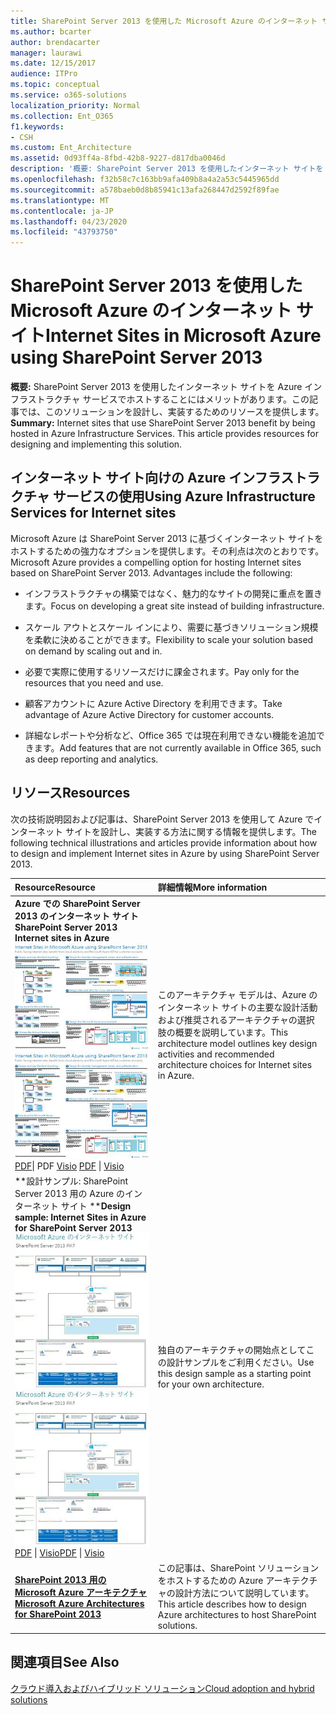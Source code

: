 ```yaml
---
title: SharePoint Server 2013 を使用した Microsoft Azure のインターネット サイト
ms.author: bcarter
author: brendacarter
manager: laurawi
ms.date: 12/15/2017
audience: ITPro
ms.topic: conceptual
ms.service: o365-solutions
localization_priority: Normal
ms.collection: Ent_O365
f1.keywords:
- CSH
ms.custom: Ent_Architecture
ms.assetid: 0d93ff4a-8fbd-42b8-9227-d817dba0046d
description: '概要: SharePoint Server 2013 を使用したインターネット サイトを Azure インフラストラクチャ サービスでホストすることにはメリットがあります。この記事では、このソリューションを設計し、実装するためのリソースを提供します。'
ms.openlocfilehash: f32b58c7c163bb9afa409b8a4a2a53c5445965dd
ms.sourcegitcommit: a578baeb0d8b85941c13afa268447d2592f89fae
ms.translationtype: MT
ms.contentlocale: ja-JP
ms.lasthandoff: 04/23/2020
ms.locfileid: "43793750"
---
```

# <a name="internet-sites-in-microsoft-azure-using-sharepoint-server-2013"></a><span data-ttu-id="3a890-104">SharePoint Server 2013 を使用した Microsoft Azure のインターネット サイト</span><span class="sxs-lookup"><span data-stu-id="3a890-104">Internet Sites in Microsoft Azure using SharePoint Server 2013</span></span>

 <span data-ttu-id="3a890-p102">**概要:** SharePoint Server 2013 を使用したインターネット サイトを Azure インフラストラクチャ サービスでホストすることにはメリットがあります。この記事では、このソリューションを設計し、実装するためのリソースを提供します。</span><span class="sxs-lookup"><span data-stu-id="3a890-p102">**Summary:** Internet sites that use SharePoint Server 2013 benefit by being hosted in Azure Infrastructure Services. This article provides resources for designing and implementing this solution.</span></span>
  
## <a name="using-azure-infrastructure-services-for-internet-sites"></a><span data-ttu-id="3a890-107">インターネット サイト向けの Azure インフラストラクチャ サービスの使用</span><span class="sxs-lookup"><span data-stu-id="3a890-107">Using Azure Infrastructure Services for Internet sites</span></span>

<span data-ttu-id="3a890-p103">Microsoft Azure は SharePoint Server 2013 に基づくインターネット サイトをホストするための強力なオプションを提供します。その利点は次のとおりです。</span><span class="sxs-lookup"><span data-stu-id="3a890-p103">Microsoft Azure provides a compelling option for hosting Internet sites based on SharePoint Server 2013. Advantages include the following:</span></span>
  
- <span data-ttu-id="3a890-110">インフラストラクチャの構築ではなく、魅力的なサイトの開発に重点を置きます。</span><span class="sxs-lookup"><span data-stu-id="3a890-110">Focus on developing a great site instead of building infrastructure.</span></span>
    
- <span data-ttu-id="3a890-111">スケール アウトとスケール インにより、需要に基づきソリューション規模を柔軟に決めることができます。</span><span class="sxs-lookup"><span data-stu-id="3a890-111">Flexibility to scale your solution based on demand by scaling out and in.</span></span>
    
- <span data-ttu-id="3a890-112">必要で実際に使用するリソースだけに課金されます。</span><span class="sxs-lookup"><span data-stu-id="3a890-112">Pay only for the resources that you need and use.</span></span>
    
- <span data-ttu-id="3a890-113">顧客アカウントに Azure Active Directory を利用できます。</span><span class="sxs-lookup"><span data-stu-id="3a890-113">Take advantage of Azure Active Directory for customer accounts.</span></span>
    
- <span data-ttu-id="3a890-114">詳細なレポートや分析など、Office 365 では現在利用できない機能を追加できます。</span><span class="sxs-lookup"><span data-stu-id="3a890-114">Add features that are not currently available in Office 365, such as deep reporting and analytics.</span></span>
    
## <a name="resources"></a><span data-ttu-id="3a890-115">リソース</span><span class="sxs-lookup"><span data-stu-id="3a890-115">Resources</span></span>

<span data-ttu-id="3a890-116">次の技術説明図および記事は、SharePoint Server 2013 を使用して Azure でインターネット サイトを設計し、実装する方法に関する情報を提供します。</span><span class="sxs-lookup"><span data-stu-id="3a890-116">The following technical illustrations and articles provide information about how to design and implement Internet sites in Azure by using SharePoint Server 2013.</span></span>
  
|<span data-ttu-id="3a890-117">**Resource**</span><span class="sxs-lookup"><span data-stu-id="3a890-117">**Resource**</span></span>|<span data-ttu-id="3a890-118">**詳細情報**</span><span class="sxs-lookup"><span data-stu-id="3a890-118">**More information**</span></span>|
|:-----|:-----|
|<span data-ttu-id="3a890-119">**Azure での SharePoint Server 2013 のインターネット サイト**</span><span class="sxs-lookup"><span data-stu-id="3a890-119">**SharePoint Server 2013 Internet sites in Azure**</span></span> <br/> <span data-ttu-id="3a890-120">[![SharePoint を使用した Azure のインターネット サイトのイメージ](media/MS-AZ-SPInternetSites.jpg)          ](https://go.microsoft.com/fwlink/p/?LinkId=392552)</span><span class="sxs-lookup"><span data-stu-id="3a890-120">[![Image of Internet sites in Azure using SharePoint](media/MS-AZ-SPInternetSites.jpg)          ](https://go.microsoft.com/fwlink/p/?LinkId=392552)</span></span> <br/> <span data-ttu-id="3a890-121">[PDF](https://go.microsoft.com/fwlink/p/?LinkId=392552)\| PDF [           ](https://go.microsoft.com/fwlink/p/?LinkId=392551) [Visio](https://go.microsoft.com/fwlink/p/?LinkId=392551)  </span><span class="sxs-lookup"><span data-stu-id="3a890-121">[PDF](https://go.microsoft.com/fwlink/p/?LinkId=392552)  \| [          ](https://go.microsoft.com/fwlink/p/?LinkId=392551)[Visio](https://go.microsoft.com/fwlink/p/?LinkId=392551)</span></span> <br/> |<span data-ttu-id="3a890-122">このアーキテクチャ モデルは、Azure のインターネット サイトの主要な設計活動および推奨されるアーキテクチャの選択肢の概要を説明しています。</span><span class="sxs-lookup"><span data-stu-id="3a890-122">This architecture model outlines key design activities and recommended architecture choices for Internet sites in Azure.</span></span>  <br/> |
|<span data-ttu-id="3a890-123">\*\*設計サンプル: SharePoint Server 2013 用の Azure のインターネット サイト \*\*</span><span class="sxs-lookup"><span data-stu-id="3a890-123">**Design sample: Internet Sites in Azure for SharePoint Server 2013**</span></span> <br/> <span data-ttu-id="3a890-124">[![デザイン サンプルの図:SharePoint 2013 用の Microsoft Azure のインターネット サイト](media/MS-AZ-InternetSitesDesignSample.jpg)          ](https://go.microsoft.com/fwlink/p/?LinkId=392549)</span><span class="sxs-lookup"><span data-stu-id="3a890-124">[![Image of the Design sample: Internet sites in Microsoft Azure for SharePoint 2013](media/MS-AZ-InternetSitesDesignSample.jpg)          ](https://go.microsoft.com/fwlink/p/?LinkId=392549)</span></span> <br/> <span data-ttu-id="3a890-125">[PDF](https://go.microsoft.com/fwlink/p/?LinkId=392549)  \| [Visio](https://go.microsoft.com/fwlink/p/?LinkId=392548)</span><span class="sxs-lookup"><span data-stu-id="3a890-125">[PDF](https://go.microsoft.com/fwlink/p/?LinkId=392549)  \| [Visio](https://go.microsoft.com/fwlink/p/?LinkId=392548)</span></span> <br/> |<span data-ttu-id="3a890-126">独自のアーキテクチャの開始点としてこの設計サンプルをご利用ください。</span><span class="sxs-lookup"><span data-stu-id="3a890-126">Use this design sample as a starting point for your own architecture.</span></span>  <br/> |
|<span data-ttu-id="3a890-127">**[SharePoint 2013 用の Microsoft Azure アーキテクチャ](microsoft-azure-architectures-for-sharepoint-2013.md)**</span><span class="sxs-lookup"><span data-stu-id="3a890-127">**[Microsoft Azure Architectures for SharePoint 2013](microsoft-azure-architectures-for-sharepoint-2013.md)**</span></span> <br/> |<span data-ttu-id="3a890-128">この記事は、SharePoint ソリューションをホストするための Azure アーキテクチャの設計方法について説明しています。</span><span class="sxs-lookup"><span data-stu-id="3a890-128">This article describes how to design Azure architectures to host SharePoint solutions.</span></span>  <br/> |

## <a name="see-also"></a><span data-ttu-id="3a890-129">関連項目</span><span class="sxs-lookup"><span data-stu-id="3a890-129">See Also</span></span>

[<span data-ttu-id="3a890-130">クラウド導入およびハイブリッド ソリューション</span><span class="sxs-lookup"><span data-stu-id="3a890-130">Cloud adoption and hybrid solutions</span></span>](cloud-adoption-and-hybrid-solutions.yml)



